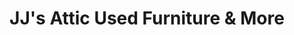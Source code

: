 ---
title: "JJ's Attic Used Furniture & More"
url: /oklahoma-city/jjs-attic-used-furniture-und-more/
shop: Möbel
---